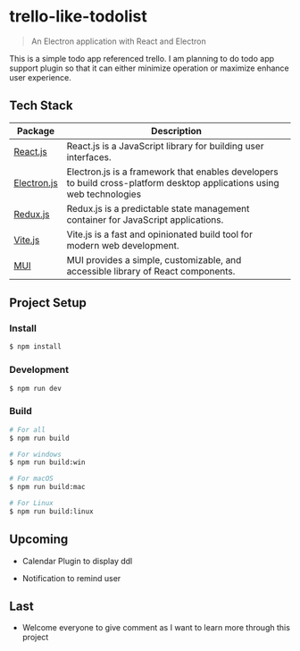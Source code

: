 # trello-like-todolist

> An Electron application with React and Electron

This is a simple todo app referenced trello. I am planning to do todo app support plugin so that it can either minimize operation or maximize enhance user experience. 

## Tech Stack
| Package  | Description |
| ------------- | ------- |
|[React.js](https://react.dev/) | React.js is a JavaScript library for building user interfaces.|
|[Electron.js](https://www.electronjs.org/) | Electron.js is a framework that enables developers to build cross-platform desktop applications using web technologies|
|[Redux.js](https://redux.js.org/) |Redux.js is a predictable state management container for JavaScript applications. |
|[Vite.js](https://vitejs.dev/)|Vite.js is a fast and opinionated build tool for modern web development. |
|[MUI](https://mui.com/)| MUI provides a simple, customizable, and accessible library of React components.|
## Project Setup

### Install

```bash
$ npm install
```

### Development

```bash
$ npm run dev
```

### Build

```bash
# For all 
$ npm run build

# For windows
$ npm run build:win

# For macOS
$ npm run build:mac

# For Linux
$ npm run build:linux
```

## Upcoming

- Calendar Plugin to display ddl

- Notification to remind user

## Last

- Welcome everyone to give comment as I want to learn more through this project

